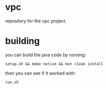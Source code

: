# vpc

repository for the vpc project.

# building

you can build the java code by running:

```
setup.sh && make native && mvn clean install
```

then you can see if it worked with:

```
run.sh
```
